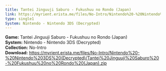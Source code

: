 ```yaml
---
title: Tantei Jinguuji Saburo - Fukushuu no Rondo (Japan)
link: https://myrient.erista.me/files/No-Intro/Nintendo%20-%20Nintendo%203DS%20(Decrypted)/Tantei%20Jinguuji%20Saburo%20-%20Fukushuu%20no%20Rondo%20(Japan).zip
type: single1
System: Nintendo - Nintendo 3DS (Decrypted)
---
```

<b>Game:</b> Tantei Jinguuji Saburo - Fukushuu no Rondo (Japan)<br>
<b>System:</b> Nintendo - Nintendo 3DS (Decrypted)<br>
<b>Collection:</b> No-Intro<br>
<b>Download:</b> https://myrient.erista.me/files/No-Intro/Nintendo%20-%20Nintendo%203DS%20(Decrypted)/Tantei%20Jinguuji%20Saburo%20-%20Fukushuu%20no%20Rondo%20(Japan).zip